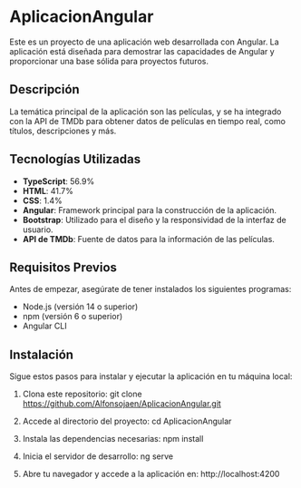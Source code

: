 # AplicacionAngular

Este es un proyecto de una aplicación web desarrollada con Angular. La aplicación está diseñada para demostrar las capacidades de Angular y proporcionar una base sólida para proyectos futuros.

## Descripción

La temática principal de la aplicación son las películas, y se ha integrado con la API de TMDb para obtener datos de películas en tiempo real, como títulos, descripciones y más.

## Tecnologías Utilizadas

- **TypeScript**: 56.9%
- **HTML**: 41.7%
- **CSS**: 1.4%
- **Angular**: Framework principal para la construcción de la aplicación.
- **Bootstrap**: Utilizado para el diseño y la responsividad de la interfaz de usuario.
- **API de TMDb**: Fuente de datos para la información de las películas.


## Requisitos Previos

Antes de empezar, asegúrate de tener instalados los siguientes programas:

- Node.js (versión 14 o superior)
- npm (versión 6 o superior)
- Angular CLI

## Instalación

Sigue estos pasos para instalar y ejecutar la aplicación en tu máquina local:

1. Clona este repositorio:
   git clone https://github.com/Alfonsojaen/AplicacionAngular.git

3. Accede al directorio del proyecto:
   cd AplicacionAngular

4. Instala las dependencias necesarias:
   npm install

5. Inicia el servidor de desarrollo:
   ng serve

6. Abre tu navegador y accede a la aplicación en:
   http://localhost:4200
